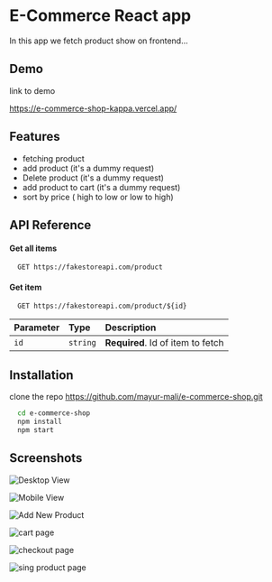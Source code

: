 # E-Commerce React app

In this app we fetch product show on frontend...

## Demo

link to demo

https://e-commerce-shop-kappa.vercel.app/

## Features

- fetching product
- add product (it's a dummy request)
- Delete product (it's a dummy request)
- add product to cart (it's a dummy request)
- sort by price ( high to low or low to high)

## API Reference

#### Get all items

```http
  GET https://fakestoreapi.com/product
```

#### Get item

```http
  GET https://fakestoreapi.com/product/${id}
```

| Parameter | Type     | Description                       |
| :-------- | :------- | :-------------------------------- |
| `id`      | `string` | **Required**. Id of item to fetch |

## Installation

clone the repo https://github.com/mayur-mali/e-commerce-shop.git

```bash
  cd e-commerce-shop
  npm install
  npm start
```

## Screenshots

![Desktop View](https://i.ibb.co/5GDzjZk/desktopview.jpg)

![Mobile View ](https://i.ibb.co/Gs0vDvX/mobile-view.jpg)

![Add New Product](https://i.ibb.co/VWFmN7G/add-product-page.jpg)

![cart page](https://i.ibb.co/6YbDJm3/cart-page.jpg)

![checkout page](https://i.ibb.co/sjNPhc3/checkout-page.jpg)

![sing product page](https://i.ibb.co/dP8r5cW/single-product-view.jpg)
